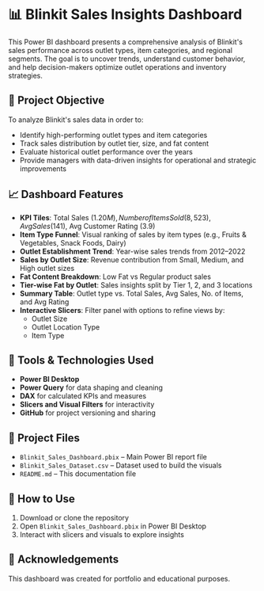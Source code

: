 # 📊 Blinkit Sales Insights Dashboard

This Power BI dashboard presents a comprehensive analysis of Blinkit's sales performance across outlet types, item categories, and regional segments. The goal is to uncover trends, understand customer behavior, and help decision-makers optimize outlet operations and inventory strategies.

## 🎯 Project Objective

To analyze Blinkit's sales data in order to:
- Identify high-performing outlet types and item categories
- Track sales distribution by outlet tier, size, and fat content
- Evaluate historical outlet performance over the years
- Provide managers with data-driven insights for operational and strategic improvements

## 📈 Dashboard Features

- **KPI Tiles**: Total Sales ($1.20M), Number of Items Sold (8,523), Avg Sales ($141), Avg Customer Rating (3.9)
- **Item Type Funnel**: Visual ranking of sales by item types (e.g., Fruits & Vegetables, Snack Foods, Dairy)
- **Outlet Establishment Trend**: Year-wise sales trends from 2012–2022
- **Sales by Outlet Size**: Revenue contribution from Small, Medium, and High outlet sizes
- **Fat Content Breakdown**: Low Fat vs Regular product sales
- **Tier-wise Fat by Outlet**: Sales insights split by Tier 1, 2, and 3 locations
- **Summary Table**: Outlet type vs. Total Sales, Avg Sales, No. of Items, and Avg Rating
- **Interactive Slicers**: Filter panel with options to refine views by:
  - Outlet Size
  - Outlet Location Type
  - Item Type

## 🧰 Tools & Technologies Used

- **Power BI Desktop**  
- **Power Query** for data shaping and cleaning  
- **DAX** for calculated KPIs and measures  
- **Slicers and Visual Filters** for interactivity  
- **GitHub** for project versioning and sharing

## 📂 Project Files

- `Blinkit_Sales_Dashboard.pbix` – Main Power BI report file  
- `Blinkit_Sales_Dataset.csv` – Dataset used to build the visuals  
- `README.md` – This documentation file

## 🚀 How to Use

1. Download or clone the repository
2. Open `Blinkit_Sales_Dashboard.pbix` in Power BI Desktop
3. Interact with slicers and visuals to explore insights

## 📎 Acknowledgements

This dashboard was created for portfolio and educational purposes.  



